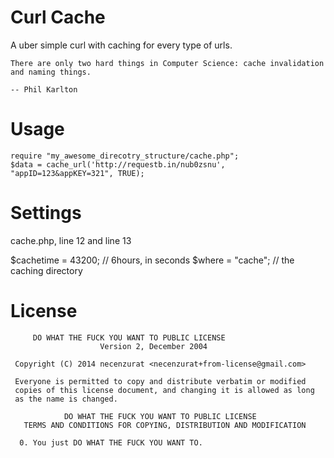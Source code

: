 Curl Cache
=

A uber simple curl with caching for every type of urls. 
````
There are only two hard things in Computer Science: cache invalidation and naming things.

-- Phil Karlton
````

Usage
=====

````
require "my_awesome_direcotry_structure/cache.php";
$data = cache_url('http://requestb.in/nub0zsnu', "appID=123&appKEY=321", TRUE);
````


Settings
=====

cache.php, line 12 and line 13

$cachetime = 43200; // 6hours, in seconds
$where = "cache"; // the caching directory


License
=====

````
     DO WHAT THE FUCK YOU WANT TO PUBLIC LICENSE 
                    Version 2, December 2004 

 Copyright (C) 2014 necenzurat <necenzurat+from-license@gmail.com> 

 Everyone is permitted to copy and distribute verbatim or modified 
 copies of this license document, and changing it is allowed as long 
 as the name is changed. 

            DO WHAT THE FUCK YOU WANT TO PUBLIC LICENSE 
   TERMS AND CONDITIONS FOR COPYING, DISTRIBUTION AND MODIFICATION 

  0. You just DO WHAT THE FUCK YOU WANT TO.
````



